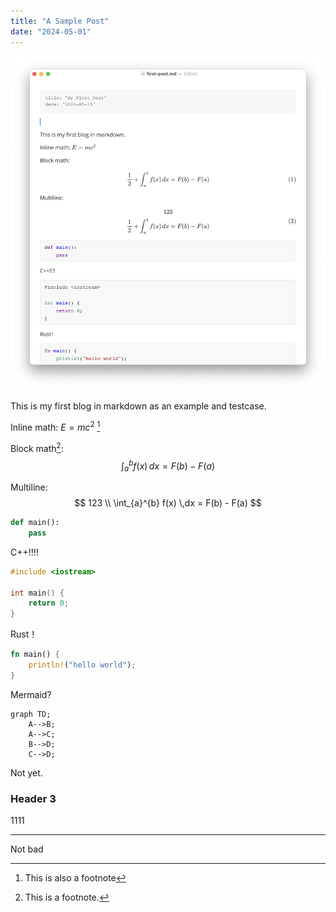 ```yaml
---
title: "A Sample Post"
date: "2024-05-01"
---
```


![image-20240515103520504](./first-post/image-20240515103520504.png)

This is my first blog in markdown as an example and testcase.

Inline math: $E = mc^2$ [^2]

[^2]: This is also a footnote

Block math[^1]:
$$
\int_{a}^{b} f(x) \,dx = F(b) - F(a)
$$

Multiline:
$$
123 \\
\int_{a}^{b} f(x) \,dx = F(b) - F(a)
$$

[^1]: This is a footnote.

```python
def main():
    pass
```

C++!!!!

```cpp
#include <iostream>

int main() {
    return 0;
}
```

Rust！

```rust
fn main() {
    println!("hello world");
}
```

Mermaid?

```mermaid
graph TD;
    A-->B;
    A-->C;
    B-->D;
    C-->D;
```

Not yet.

### Header 3

1111

---

Not bad
